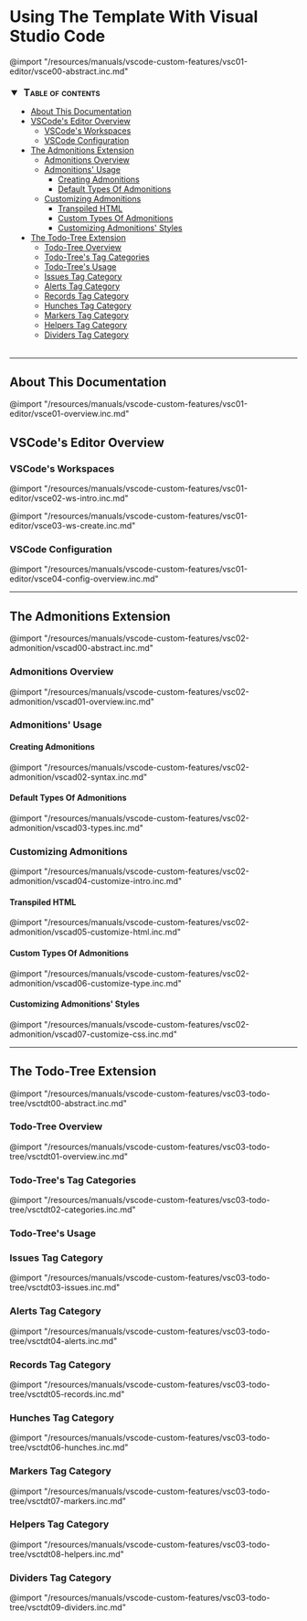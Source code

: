 # Using The Template With Visual Studio Code

@import "/resources/manuals/vscode-custom-features/vsc01-editor/vsce00-abstract.inc.md"

<!-- @import "[TOC]" {cmd="toc" depthFrom=2 depthTo=6 orderedList=false} -->
<details open style="margin: 14pt 0pt 24pt 10pt" >
<summary style="margin-left: -8pt; font-weight: bold; font-size: larger; font-variant: small-caps">
<span style="margin-left: 3pt">Table of contents<span></summary>

<!-- code_chunk_output -->

- [About This Documentation](#about-this-documentation)
- [VSCode's Editor Overview](#vscodes-editor-overview)
  - [VSCode's Workspaces](#vscodes-workspaces)
  - [VSCode Configuration](#vscode-configuration)
- [The Admonitions Extension](#the-admonitions-extension)
  - [Admonitions Overview](#admonitions-overview)
  - [Admonitions' Usage](#admonitions-usage)
    - [Creating Admonitions](#creating-admonitions)
    - [Default Types Of Admonitions](#default-types-of-admonitions)
  - [Customizing Admonitions](#customizing-admonitions)
    - [Transpiled HTML](#transpiled-html)
    - [Custom Types Of Admonitions](#custom-types-of-admonitions)
    - [Customizing Admonitions' Styles](#customizing-admonitions-styles)
- [The Todo-Tree Extension](#the-todo-tree-extension)
  - [Todo-Tree Overview](#todo-tree-overview)
  - [Todo-Tree's Tag Categories](#todo-trees-tag-categories)
  - [Todo-Tree's Usage](#todo-trees-usage)
  - [Issues Tag Category](#issues-tag-category)
  - [Alerts Tag Category](#alerts-tag-category)
  - [Records Tag Category](#records-tag-category)
  - [Hunches Tag Category](#hunches-tag-category)
  - [Markers Tag Category](#markers-tag-category)
  - [Helpers Tag Category](#helpers-tag-category)
  - [Dividers Tag Category](#dividers-tag-category)

<!-- /code_chunk_output -->

</details>

---

## About This Documentation

@import "/resources/manuals/vscode-custom-features/vsc01-editor/vsce01-overview.inc.md"

## VSCode's Editor Overview

### VSCode's Workspaces

@import "/resources/manuals/vscode-custom-features/vsc01-editor/vsce02-ws-intro.inc.md"

@import "/resources/manuals/vscode-custom-features/vsc01-editor/vsce03-ws-create.inc.md"

### VSCode Configuration

@import "/resources/manuals/vscode-custom-features/vsc01-editor/vsce04-config-overview.inc.md"

---

## The Admonitions Extension

@import "/resources/manuals/vscode-custom-features/vsc02-admonition/vscad00-abstract.inc.md"

### Admonitions Overview

@import "/resources/manuals/vscode-custom-features/vsc02-admonition/vscad01-overview.inc.md"

### Admonitions' Usage

#### Creating Admonitions

@import "/resources/manuals/vscode-custom-features/vsc02-admonition/vscad02-syntax.inc.md"

#### Default Types Of Admonitions

@import "/resources/manuals/vscode-custom-features/vsc02-admonition/vscad03-types.inc.md"

### Customizing Admonitions

@import "/resources/manuals/vscode-custom-features/vsc02-admonition/vscad04-customize-intro.inc.md"

#### Transpiled HTML

@import "/resources/manuals/vscode-custom-features/vsc02-admonition/vscad05-customize-html.inc.md"

#### Custom Types Of Admonitions

@import "/resources/manuals/vscode-custom-features/vsc02-admonition/vscad06-customize-type.inc.md"

#### Customizing Admonitions' Styles

@import "/resources/manuals/vscode-custom-features/vsc02-admonition/vscad07-customize-css.inc.md"

---

## The Todo-Tree Extension

@import "/resources/manuals/vscode-custom-features/vsc03-todo-tree/vsctdt00-abstract.inc.md"

### Todo-Tree Overview

@import "/resources/manuals/vscode-custom-features/vsc03-todo-tree/vsctdt01-overview.inc.md"

### Todo-Tree's Tag Categories

@import "/resources/manuals/vscode-custom-features/vsc03-todo-tree/vsctdt02-categories.inc.md"

### Todo-Tree's Usage

### Issues Tag Category

@import "/resources/manuals/vscode-custom-features/vsc03-todo-tree/vsctdt03-issues.inc.md"

### Alerts Tag Category

@import "/resources/manuals/vscode-custom-features/vsc03-todo-tree/vsctdt04-alerts.inc.md"

### Records Tag Category

@import "/resources/manuals/vscode-custom-features/vsc03-todo-tree/vsctdt05-records.inc.md"

### Hunches Tag Category

@import "/resources/manuals/vscode-custom-features/vsc03-todo-tree/vsctdt06-hunches.inc.md"

### Markers Tag Category

@import "/resources/manuals/vscode-custom-features/vsc03-todo-tree/vsctdt07-markers.inc.md"

### Helpers Tag Category

@import "/resources/manuals/vscode-custom-features/vsc03-todo-tree/vsctdt08-helpers.inc.md"

### Dividers Tag Category

@import "/resources/manuals/vscode-custom-features/vsc03-todo-tree/vsctdt09-dividers.inc.md"
